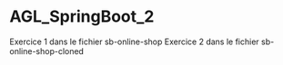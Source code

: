 # AGL_SpringBoot_2
Exercice 1 dans le fichier sb-online-shop
Exercice 2 dans le fichier sb-online-shop-cloned
